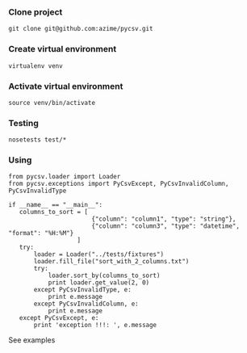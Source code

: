### Clone project

```
git clone git@github.com:azime/pycsv.git
```

### Create virtual environment

```
virtualenv venv
```

### Activate virtual environment

```
source venv/bin/activate
```

### Testing

```
nosetests test/*
```

### Using

 ```
from pycsv.loader import Loader
from pycsv.exceptions import PyCsvExcept, PyCsvInvalidColumn, PyCsvInvalidType

if __name__ == "__main__":
    columns_to_sort = [
                        {"column": "column1", "type": "string"},
                        {"column": "column3", "type": "datetime", "format": "%H:%M"}
                    ]
    try:
        loader = Loader("../tests/fixtures")
        loader.fill_file("sort_with_2_columns.txt")
        try:
            loader.sort_by(columns_to_sort)
            print loader.get_value(2, 0)
        except PyCsvInvalidType, e:
            print e.message
        except PyCsvInvalidColumn, e:
            print e.message
    except PyCsvExcept, e:
        print 'exception !!!: ', e.message
```

See examples
